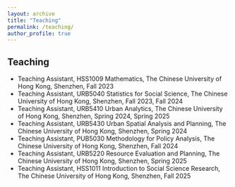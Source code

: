 ```yaml
---
layout: archive
title: "Teaching"
permalink: /teaching/
author_profile: true
---
```


## Teaching

* Teaching Assistant, HSS1009 Mathematics, The Chinese University of Hong Kong, Shenzhen, Fall 2023
* Teaching Assistant, URB5040 Statistics for Social Science, The Chinese University of Hong Kong, Shenzhen, Fall 2023, Fall 2024
* Teaching Assistant, URB5410 Urban Analytics, The Chinese University of Hong Kong, Shenzhen, Spring 2024, Spring 2025
* Teaching Assistant, URB5430 Urban Spatial Analysis and Planning, The Chinese University of Hong Kong, Shenzhen, Spring 2024
* Teaching Assistant, PUB5030 Methodology for Policy Analysis, The Chinese University of Hong Kong, Shenzhen, Fall 2024
* Teaching Assistant, URB5220 Resource Evaluation and Planning, The Chinese University of Hong Kong, Shenzhen, Spring 2025
* Teaching Assistant, HSS1011 Introduction to Social Science Research, The Chinese University of Hong Kong, Shenzhen, Fall 2025






